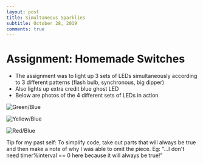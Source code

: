 ```yaml
---
layout: post
title: Simultaneous Sparklies
subtitle: October 28, 2019
comments: true
---
```


# Assignment: Homemade Switches

* The assignment was to light up 3 sets of LEDs simultaneously according to 3 different patterns (flash bulb, synchronous, big dipper)
* Also lights up extra credit blue ghost LED
* Below are photos of the 4 different sets of LEDs in action

![Green/Blue](https://ephsarah.github.io/img/greenblue.jpeg)

![Yellow/Blue](https://ephsarah.github.io/img/yellowblue.jpeg)

![Red/Blue](https://ephsarah.github.io/img/redblue.jpeg)

Tip for my past self: To simplify code, take out parts that will always be true and then make a note of why I was able to omit the piece. Eg: "...I don't need timer%interval == 0 here because it will always be true!"
